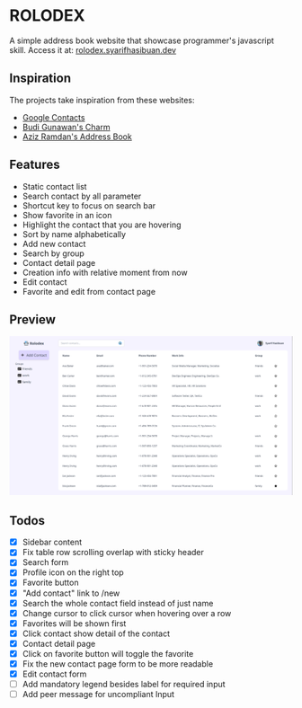 # ROLODEX

A simple address book website that showcase programmer's javascript skill.
Access it at: [rolodex.syarifhasibuan.dev](https://rolodex.syarifhasibuan.dev)

## Inspiration

The projects take inspiration from these websites:

-   [Google Contacts](https://contacts.google.com)
-   [Budi Gunawan's Charm](https://charm.budigunawan.com)
-   [Aziz Ramdan's Address Book](https://bearmentor-address-book.azizramdan.id)

## Features

-   Static contact list
-   Search contact by all parameter
-   Shortcut key to focus on search bar
-   Show favorite in an icon
-   Highlight the contact that you are hovering
-   Sort by name alphabetically
-   Add new contact
-   Search by group
-   Contact detail page
-   Creation info with relative moment from now
-   Edit contact
-   Favorite and edit from contact page

## Preview

![Preview](resources/preview.png)

## Todos

-   [x] Sidebar content
-   [x] Fix table row scrolling overlap with sticky header
-   [x] Search form
-   [x] Profile icon on the right top
-   [x] Favorite button
-   [x] "Add contact" link to /new
-   [x] Search the whole contact field instead of just name
-   [x] Change cursor to click cursor when hovering over a row
-   [x] Favorites will be shown first
-   [x] Click contact show detail of the contact
-   [x] Contact detail page
-   [x] Click on favorite button will toggle the favorite
-   [x] Fix the new contact page form to be more readable
-   [x] Edit contact form
-   [ ] Add mandatory legend besides label for required input
-   [ ] Add peer message for uncompliant Input
